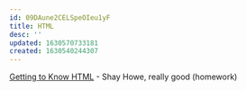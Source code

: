 ```yaml
---
id: 09DAune2CELSpeOIeu1yF
title: HTML
desc: ''
updated: 1630570733181
created: 1630540244307
---
```


[Getting to Know HTML](https://learn.shayhowe.com/html-css/getting-to-know-html/) - Shay Howe, really good (homework)
